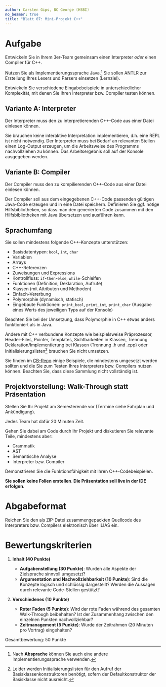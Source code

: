 ```yaml
---
author: Carsten Gips, BC George (HSBI)
no_beamer: true
title: "Blatt 07: Mini-Projekt C++"
---
```


# Aufgabe

Entwickeln Sie in Ihrem 3er-Team gemeinsam einen Interpreter *oder* einen Compiler
für C++.

Nutzen Sie als Implementierungssprache Java.[^1] Sie sollen ANTLR zur Erstellung
Ihres Lexers und Parsers einsetzen (Lernziel).

Entwickeln Sie verschiedene Eingabebeispiele in unterschiedlicher Komplexität, mit
denen Sie Ihren Interpreter bzw. Compiler testen können.

## Variante A: Interpreter

Der Interpreter muss den zu interpretierenden C++-Code aus einer Datei einlesen
können.

Sie brauchen keine interaktive Interpretation implementieren, d.h. eine REPL ist
nicht notwendig. Der Interpreter muss bei Bedarf an relevanten Stellen einen
Log-Output erzeugen, um die Arbeitsweise des Programms nachvollziehen zu können. Das
Arbeitsergebnis soll auf der Konsole ausgegeben werden.

## Variante B: Compiler

Der Compiler muss den zu kompilierenden C++-Code aus einer Datei einlesen können.

Der Compiler soll aus dem eingegebenen C++-Code passenden gültigen Java-Code erzeugen
und in eine Datei speichern. Definieren Sie ggf. nötige Hilfsbibliotheken, so dass
man den generierten Code zusammen mit den Hilfsbibliotheken mit Java übersetzen und
ausführen kann.

## Sprachumfang

Sie sollen mindestens folgende C++-Konzepte unterstützen:

-   Basisdatentypen: `bool`, `int`, `char`
-   Variablen
-   Arrays
-   C++-Referenzen
-   Zuweisungen und Expressions
-   Kontrollfluss: `if`-`then`-`else`, `while`-Schleifen
-   Funktionen (Definition, Deklaration, Aufrufe)
-   Klassen (mit Attributen und Methoden)
-   Einfach-Vererbung
-   Polymorphie (dynamisch, statisch)
-   Eingebaute Funktionen: `print_bool`, `print_int`, `print_char` (Ausgabe eines
    Werts des jeweiligen Typs auf der Konsole)

Beachten Sie bei der Umsetzung, dass Polymorphie in C++ etwas anders funktioniert als
in Java.

Andere mit C++ verbundene Konzepte wie beispielsweise Präprozessor, Header-Files,
Pointer, Templates, Sichtbarkeiten in Klassen, Trennung Deklaration/Implementierung
bei Klassen (Trennung .h und .cpp) oder Initialisierungslisten[^2] brauchen Sie nicht
umsetzen.

Sie finden im
[CB-Repo](https://github.com/Compiler-CampusMinden/CB-Vorlesung-Bachelor/tree/master/homework/src/cpp)
einige Beispiele, die mindestens umgesetzt werden sollten und die Sie zum Testen
Ihres Interpreters bzw. Compilers nutzen können. Beachten Sie, dass diese Sammlung
nicht vollständig ist.

## Projektvorstellung: Walk-Through statt Präsentation

Stellen Sie Ihr Projekt am Semesterende vor (Termine siehe Fahrplan und Ankündigung).

Jedes Team hat dafür 20 Minuten Zeit.

Gehen Sie dabei am Code durch Ihr Projekt und diskutieren Sie relevante Teile,
mindestens aber:

-   Grammatik
-   AST
-   Semantische Analyse
-   Interpreter bzw. Compiler

Demonstrieren Sie die Funktionsfähigkeit mit Ihren C++-Codebeispielen.

**Sie sollen keine Folien erstellen. Die Präsentation soll live in der IDE
erfolgen.**

# Abgabeformat

Reichen Sie den als ZIP-Datei zusammengepackten Quellcode des Interpreters bzw.
Compilers elektronisch über ILIAS ein.

# Bewertungskriterien

1.  **Inhalt (40 Punkte)**

    -   **Aufgabenstellung (30 Punkte)**: Wurden alle Aspekte der Zielsprache
        sinnvoll umgesetzt?
    -   **Argumentation und Nachvollziehbarkeit (10 Punkte)**: Sind die Konzepte
        logisch und schlüssig dargestellt? Werden die Aussagen durch relevante
        Code-Stellen gestützt?

2.  **Verschiedenes (10 Punkte)**

    -   **Roter Faden (5 Punkte)**: Wird der rote Faden während des gesamten
        Walk-Through beibehalten? Ist der Zusammenhang zwischen den einzelnen Punkten
        nachvollziehbar?
    -   **Zeitmanagement (5 Punkte)**: Wurde der Zeitrahmen (20 Minuten pro Vortrag)
        eingehalten?

Gesamtbewertung: 50 Punkte

[^1]: Nach **Absprache** können Sie auch eine andere Implementierungssprache
    verwenden.

[^2]: Leider werden Initialisierungslisten für den Aufruf der
    Basisklassenkonstruktoren benötigt, sofern der Defaultkonstruktor der Basisklasse
    nicht ausreicht.
